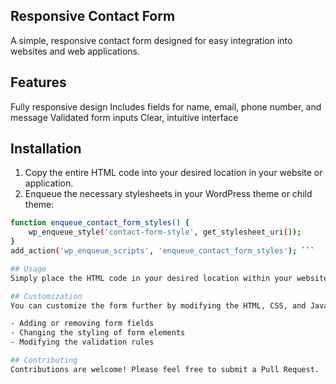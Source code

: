 ## Responsive Contact Form
A simple, responsive contact form designed for easy integration into websites and web applications.

## Features
Fully responsive design
Includes fields for name, email, phone number, and message
Validated form inputs
Clear, intuitive interface

## Installation
1. Copy the entire HTML code into your desired location in your website or application.
2. Enqueue the necessary stylesheets in your WordPress theme or child theme:
   
```bash
function enqueue_contact_form_styles() {
    wp_enqueue_style('contact-form-style', get_stylesheet_uri());
}
add_action('wp_enqueue_scripts', 'enqueue_contact_form_styles'); ```

## Usage
Simply place the HTML code in your desired location within your website or application. The form will automatically adapt to different screen sizes and devices.

## Customization
You can customize the form further by modifying the HTML, CSS, and JavaScript code. Some areas for customization include:

- Adding or removing form fields
- Changing the styling of form elements
- Modifying the validation rules

## Contributing
Contributions are welcome! Please feel free to submit a Pull Request.
